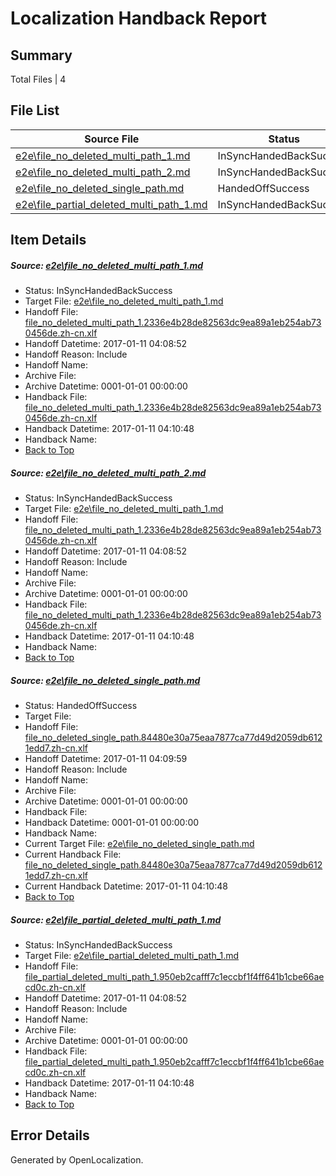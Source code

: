 # <a name='report-top'></a> Localization Handback Report

## Summary
 Total Files | 4

## File List
 Source File | Status | Details 
 ----------- | ------ | ------- 
 [e2e\file_no_deleted_multi_path_1.md](https://github.com/OpenLocalizationTestOrg/ol-test0/blob/ab0ea79e720a279e312e9c2f514a359f8d92731b/e2e/file_no_deleted_multi_path_1.md) | InSyncHandedBackSuccess | [Details](#ad8de845c6a085d9fc875a69b524f23f3a0538a61)
 [e2e\file_no_deleted_multi_path_2.md](https://github.com/OpenLocalizationTestOrg/ol-test0/blob/8c23290d8692d622c6ea53cfc2ee57cac35ee5d2/e2e/file_no_deleted_multi_path_2.md) | InSyncHandedBackSuccess | [Details](#ad8de845c6a085d9fc875a69b524f23f3a0538a62)
 [e2e\file_no_deleted_single_path.md](https://github.com/OpenLocalizationTestOrg/ol-test0/blob/8c23290d8692d622c6ea53cfc2ee57cac35ee5d2/e2e/file_no_deleted_single_path.md) | HandedOffSuccess | [Details](#4af40132daa411bc2aae681df3937bc72b4fea1e3)
 [e2e\file_partial_deleted_multi_path_1.md](https://github.com/OpenLocalizationTestOrg/ol-test0/blob/ab0ea79e720a279e312e9c2f514a359f8d92731b/e2e/file_partial_deleted_multi_path_1.md) | InSyncHandedBackSuccess | [Details](#976ce99fa6e5ad67ae0088ed2a606bddf16c37874)

## Item Details
##### <a name='ad8de845c6a085d9fc875a69b524f23f3a0538a61'></a> Source: [e2e\file_no_deleted_multi_path_1.md](https://github.com/OpenLocalizationTestOrg/ol-test0/blob/ab0ea79e720a279e312e9c2f514a359f8d92731b/e2e/file_no_deleted_multi_path_1.md)
* Status: InSyncHandedBackSuccess
* Target File: [e2e\file_no_deleted_multi_path_1.md](https://github.com/OpenLocalizationTestOrg/ol-test0-zhcn/blob/5fb831f1bd7731938dd32a44d31119256305b857/e2e/file_no_deleted_multi_path_1.md)
* Handoff File: [file_no_deleted_multi_path_1.2336e4b28de82563dc9ea89a1eb254ab730456de.zh-cn.xlf](https://github.com/OpenLocalizationTestOrg/ol-test0-handoff/blob/a820271996bb7760aed4adcaad7336b122e24fca/ol-handoff/OpenLocalizationTestOrg/ol-test0-zhcn/shujia/mt/file_no_deleted_multi_path_1.2336e4b28de82563dc9ea89a1eb254ab730456de.zh-cn.xlf)
* Handoff Datetime: 2017-01-11 04:08:52
* Handoff Reason: Include
* Handoff Name: 
* Archive File: 
* Archive Datetime: 0001-01-01 00:00:00
* Handback File: [file_no_deleted_multi_path_1.2336e4b28de82563dc9ea89a1eb254ab730456de.zh-cn.xlf](https://github.com/OpenLocalizationTestOrg/ol-test0-handback/blob/5d80db7dd76f9c09ded0e80915a617807963e9d8/ol-handback/OpenLocalizationTestOrg/ol-test0-zhcn/shujia/mt/file_no_deleted_multi_path_1.2336e4b28de82563dc9ea89a1eb254ab730456de.zh-cn.xlf)
* Handback Datetime: 2017-01-11 04:10:48
* Handback Name: 
* [Back to Top](#report-top)

##### <a name='ad8de845c6a085d9fc875a69b524f23f3a0538a62'></a> Source: [e2e\file_no_deleted_multi_path_2.md](https://github.com/OpenLocalizationTestOrg/ol-test0/blob/8c23290d8692d622c6ea53cfc2ee57cac35ee5d2/e2e/file_no_deleted_multi_path_2.md)
* Status: InSyncHandedBackSuccess
* Target File: [e2e\file_no_deleted_multi_path_1.md](https://github.com/OpenLocalizationTestOrg/ol-test0-zhcn/blob/5fb831f1bd7731938dd32a44d31119256305b857/e2e/file_no_deleted_multi_path_1.md)
* Handoff File: [file_no_deleted_multi_path_1.2336e4b28de82563dc9ea89a1eb254ab730456de.zh-cn.xlf](https://github.com/OpenLocalizationTestOrg/ol-test0-handoff/blob/a820271996bb7760aed4adcaad7336b122e24fca/ol-handoff/OpenLocalizationTestOrg/ol-test0-zhcn/shujia/mt/file_no_deleted_multi_path_1.2336e4b28de82563dc9ea89a1eb254ab730456de.zh-cn.xlf)
* Handoff Datetime: 2017-01-11 04:08:52
* Handoff Reason: Include
* Handoff Name: 
* Archive File: 
* Archive Datetime: 0001-01-01 00:00:00
* Handback File: [file_no_deleted_multi_path_1.2336e4b28de82563dc9ea89a1eb254ab730456de.zh-cn.xlf](https://github.com/OpenLocalizationTestOrg/ol-test0-handback/blob/5d80db7dd76f9c09ded0e80915a617807963e9d8/ol-handback/OpenLocalizationTestOrg/ol-test0-zhcn/shujia/mt/file_no_deleted_multi_path_1.2336e4b28de82563dc9ea89a1eb254ab730456de.zh-cn.xlf)
* Handback Datetime: 2017-01-11 04:10:48
* Handback Name: 
* [Back to Top](#report-top)

##### <a name='4af40132daa411bc2aae681df3937bc72b4fea1e3'></a> Source: [e2e\file_no_deleted_single_path.md](https://github.com/OpenLocalizationTestOrg/ol-test0/blob/8c23290d8692d622c6ea53cfc2ee57cac35ee5d2/e2e/file_no_deleted_single_path.md)
* Status: HandedOffSuccess
* Target File: 
* Handoff File: [file_no_deleted_single_path.84480e30a75eaa7877ca77d49d2059db6121edd7.zh-cn.xlf](https://github.com/OpenLocalizationTestOrg/ol-test0-handoff/blob/abd8fc78eb061a76bf16dd0034b41091aaa5223f/ol-handoff/OpenLocalizationTestOrg/ol-test0-zhcn/shujia/mt/file_no_deleted_single_path.84480e30a75eaa7877ca77d49d2059db6121edd7.zh-cn.xlf)
* Handoff Datetime: 2017-01-11 04:09:59
* Handoff Reason: Include
* Handoff Name: 
* Archive File: 
* Archive Datetime: 0001-01-01 00:00:00
* Handback File: 
* Handback Datetime: 0001-01-01 00:00:00
* Handback Name: 
* Current Target File: [e2e\file_no_deleted_single_path.md](https://github.com/OpenLocalizationTestOrg/ol-test0-zhcn/blob/5fb831f1bd7731938dd32a44d31119256305b857/e2e/file_no_deleted_single_path.md)
* Current Handback File: [file_no_deleted_single_path.84480e30a75eaa7877ca77d49d2059db6121edd7.zh-cn.xlf](https://github.com/OpenLocalizationTestOrg/ol-test0-handback/blob/5d80db7dd76f9c09ded0e80915a617807963e9d8/ol-handback/OpenLocalizationTestOrg/ol-test0-zhcn/shujia/mt/file_no_deleted_single_path.84480e30a75eaa7877ca77d49d2059db6121edd7.zh-cn.xlf)
* Current Handback Datetime: 2017-01-11 04:10:48
* [Back to Top](#report-top)

##### <a name='976ce99fa6e5ad67ae0088ed2a606bddf16c37874'></a> Source: [e2e\file_partial_deleted_multi_path_1.md](https://github.com/OpenLocalizationTestOrg/ol-test0/blob/ab0ea79e720a279e312e9c2f514a359f8d92731b/e2e/file_partial_deleted_multi_path_1.md)
* Status: InSyncHandedBackSuccess
* Target File: [e2e\file_partial_deleted_multi_path_1.md](https://github.com/OpenLocalizationTestOrg/ol-test0-zhcn/blob/5fb831f1bd7731938dd32a44d31119256305b857/e2e/file_partial_deleted_multi_path_1.md)
* Handoff File: [file_partial_deleted_multi_path_1.950eb2cafff7c1eccbf1f4ff641b1cbe66aecd0c.zh-cn.xlf](https://github.com/OpenLocalizationTestOrg/ol-test0-handoff/blob/a820271996bb7760aed4adcaad7336b122e24fca/ol-handoff/OpenLocalizationTestOrg/ol-test0-zhcn/shujia/mt/file_partial_deleted_multi_path_1.950eb2cafff7c1eccbf1f4ff641b1cbe66aecd0c.zh-cn.xlf)
* Handoff Datetime: 2017-01-11 04:08:52
* Handoff Reason: Include
* Handoff Name: 
* Archive File: 
* Archive Datetime: 0001-01-01 00:00:00
* Handback File: [file_partial_deleted_multi_path_1.950eb2cafff7c1eccbf1f4ff641b1cbe66aecd0c.zh-cn.xlf](https://github.com/OpenLocalizationTestOrg/ol-test0-handback/blob/5d80db7dd76f9c09ded0e80915a617807963e9d8/ol-handback/OpenLocalizationTestOrg/ol-test0-zhcn/shujia/mt/file_partial_deleted_multi_path_1.950eb2cafff7c1eccbf1f4ff641b1cbe66aecd0c.zh-cn.xlf)
* Handback Datetime: 2017-01-11 04:10:48
* Handback Name: 
* [Back to Top](#report-top)


## Error Details

Generated by OpenLocalization.
